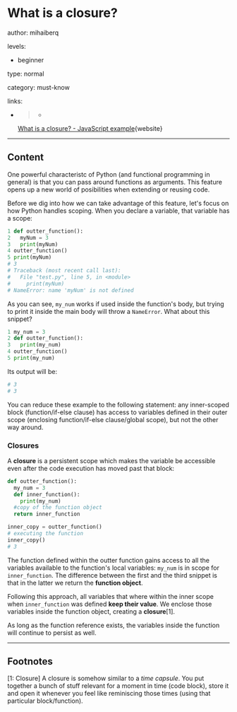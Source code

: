# What is a closure?
author: mihaiberq

levels:

  - beginner

type: normal

category: must-know

links:

  - >-
      [What is a closure? - JavaScript example](https://stackoverflow.com/questions/36636/what-is-a-closure){website}

---
## Content

One powerful characteristc of Python (and functional programming in general) is that you can pass around functions as arguments. This feature opens up a new world of posibilities when extending or reusing code.

Before we dig into how we can take advantage of this feature, let's focus on how Python handles scoping. When you declare a variable, that variable has a scope:
```python
1 def outter_function():
2   myNum = 3
3   print(myNum)
4 outter_function()
5 print(myNum)
# 3
# Traceback (most recent call last):
#   File "test.py", line 5, in <module>
#     print(myNum)
# NameError: name 'myNum' is not defined

```
As you can see, `my_num` works if used inside the function's body, but trying to print it inside the main body will throw a `NameError`. What about this snippet?
```python
1 my_num = 3
2 def outter_function():
3   print(my_num)
4 outter_function()
5 print(my_num)
```
Its output will be:
```python
# 3
# 3
```
You can reduce these example to the following statement: any inner-scoped block (function/if-else clause) has access to variables defined in their outer scope (enclosing function/if-else clause/global scope), but not the other way around.

### Closures

A **closure** is a persistent scope which makes the variable be accessible even after the code execution has moved past that block:
```python
def outter_function():
  my_num = 3
  def inner_function():
    print(my_num)
  #copy of the function object
  return inner_function

inner_copy = outter_function()
# executing the function
inner_copy()
# 3
```
The function defined within the outter function gains access to all the variables available to the function's local variables: `my_num` is in scope for `inner_function`. The difference between the first and the third snippet is that in the latter we return the **function object**.

Following this approach, all variables that where within the inner scope when `inner_function` was defined **keep their value**. We enclose those variables inside the function object, creating a **closure**[1].

As long as the function reference exists, the variables inside the function will continue to persist as well.

---
## Footnotes

[1: Closure]
A closure is somehow similar to a *time capsule*. You put together a bunch of stuff relevant for a moment in time (code block), store it and open it whenever you feel like reminiscing those times (using that particular block/function).
